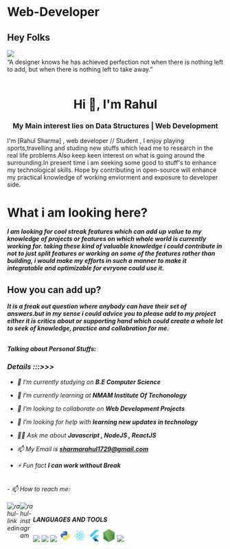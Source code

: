 # Web-Developer
## Hey Folks
<img src="https://qph.fs.quoracdn.net/main-qimg-fa7b4bdc3b2f73e749e5c2c646d4ae13" width="900">
<html>
  <head>
    <br>
    “A designer knows he has achieved perfection not when there is nothing left to add, but when there is nothing left to take away.”
    </br>
  </head>
  <body>
    </br>
    <h1 align="center">Hi 👋, I'm Rahul</h1>
<h3 align="center">My Main interest lies on Data Structures | Web Development</h3>



<p>
I'm [Rahul Sharma] , web developer // Student , I enjoy playing sports,travelling and studing new stuffs which lead me to research in the real life problems.Also keep keen interest on what is going around the surrounding.In present time i am seeking some good to stuff's to enhance my technological skills. Hope by contributing in open-source will enhance my practical knowledge of working enviorment and exposure to developer side.

<h1> What i am looking here? </h1>
<i>
<b> I am looking for cool streak features which can add up value to my knowledge of projects or features on which whole world is currently working for. taking these kind of valuable knowledge i could contribute in  not to just split features or working on some of the features rather than building, i would make my efforts in such 
a manner to make it integratable and optimizable for evryone could use it.</b>
</i>
<h2>How you can add up?</h2>
<i>
<b> It is a freak out question where anybody can have their set of answers.but in my sense i could advice you to please add to my project either it is critics about or
supporting hand which could create a whole lot to seek of knowledge, practice and collabration for me.</b>


<br>**Talking about Personal Stuffs:**</br>
<h3> Details :::>>></h3>

- 🔭 I’m currently studying on **B.E Computer Science**

- 🌱 I’m currently learning at **NMAM Institute Of Techonology**

- 👯 I’m looking to collaborate on **Web Development Projects**

- 🤝 I’m looking for help with  **learning new updates in technology**

- 👨‍💻 Ask me about **Javascript , NodeJS , ReactJS**

- 📫 My Email is **sharmarahul1729@gmail.com**

- ⚡ Fun fact **I can work without Break**

<br>
- 📫 How to reach me:
</br>
<br>
<a href="https://www.linkedin.com/in/rahul-sharma-58b213163/">
<img align="left" alt="rahul-linkedin" width="30px" src="https://cdn.jsdelivr.net/npm/simple-icons@v3/icons/linkedin.svg">
</a>
<a href="https://www.instagram.com/sharmarahul1729/">
<img align="left" alt="rahul-instagram" width="30px" src="https://cdn.jsdelivr.net/npm/simple-icons@v3/icons/instagram.svg">
</a>
</br>

**LANGUAGES AND TOOLS** 

<code><img height="30" src="https://png.pngtree.com/png-clipart/20190630/original/pngtree-json-file-document-icon-png-image_4166911.jpg"></code>
<code><img height="30" src="https://png.pngtree.com/png-clipart/20190630/original/pngtree-html-file-document-icon-png-image_4166289.jpg"></code>
<code><img height="30" src="https://png.pngtree.com/png-clipart/20190705/original/pngtree-css-file-document-icon-png-image_4187768.jpg"></code>
<code><img height="30" src="https://raw.githubusercontent.com/github/explore/80688e429a7d4ef2fca1e82350fe8e3517d3494d/topics/python/python.png"></code>
<code><img height="30" src="https://raw.githubusercontent.com/github/explore/80688e429a7d4ef2fca1e82350fe8e3517d3494d/topics/react/react.png"></code>
<code><img height="30" src="https://raw.githubusercontent.com/github/explore/80688e429a7d4ef2fca1e82350fe8e3517d3494d/topics/flutter/flutter.png"></code>
<code><img height="30" src="https://raw.githubusercontent.com/github/explore/80688e429a7d4ef2fca1e82350fe8e3517d3494d/topics/nodejs/nodejs.png"></code>
<code><img height="30" src="https://cdn.iconscout.com/icon/free/png-512/c-programming-569564.png"></code>

</body>
</html>
